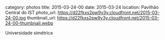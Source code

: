 category: photos 
title: 2015-03-24-00
date: 2015-03-24
location: Pavilhão Central do IST
photo_url: https://d22fkxs2pw9y3y.cloudfront.net/2015-03-24-00.jpg
thumbnail_url: https://d22fkxs2pw9y3y.cloudfront.net/2015-03-24-00-thumbnail.webp

Universidade simétrica 